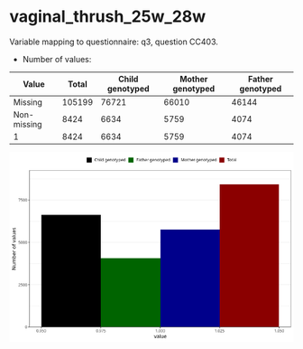 # vaginal_thrush_25w_28w
Variable mapping to questionnaire: q3, question CC403.
- Number of values:

| Value | Total | Child genotyped | Mother genotyped | Father genotyped |
| ----- | ----- | --------------- | ---------------- | ---------------- |
| Missing | 105199 | 76721 | 66010 | 46144 |
| Non-missing | 8424 | 6634 | 5759 | 4074 |
| 1 | 8424 | 6634 | 5759 | 4074 |



![](vaginal_thrush_25w_28w_n.png)



